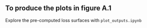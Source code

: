 ## To produce the plots in figure A.1
Explore the pre-computed loss surfaces with `plot_outputs.ipynb`
